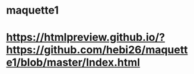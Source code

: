 # maquette1
# https://htmlpreview.github.io/?https://github.com/hebi26/maquette1/blob/master/Index.html
